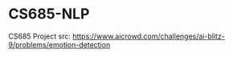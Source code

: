 # CS685-NLP
CS685 Project
src: https://www.aicrowd.com/challenges/ai-blitz-9/problems/emotion-detection
